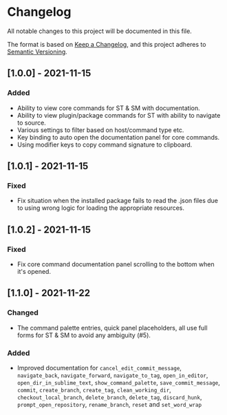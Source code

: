 # Changelog
All notable changes to this project will be documented in this file.

The format is based on [Keep a Changelog](https://keepachangelog.com/en/1.0.0/),
and this project adheres to [Semantic Versioning](https://semver.org/spec/v2.0.0.html).

## [1.0.0] - 2021-11-15
### Added
- Ability to view core commands for ST & SM with documentation.
- Ability to view plugin/package commands for ST with ability to navigate to source.
- Various settings to filter based on host/command type etc.
- Key binding to auto open the documentation panel for core commands.
- Using modifier keys to copy command signature to clipboard.

## [1.0.1] - 2021-11-15
### Fixed
- Fix situation when the installed package fails to read the .json files due to using wrong logic for loading the appropriate resources.

## [1.0.2] - 2021-11-15
### Fixed
- Fix core command documentation panel scrolling to the bottom when it's opened.

## [1.1.0] - 2021-11-22
### Changed
- The command palette entries, quick panel placeholders, all use full forms for ST & SM to avoid any ambiguity (#5).

### Added
- Improved documentation for `cancel_edit_commit_message`, `navigate_back`, `navigate_forward`, `navigate_to_tag`, `open_in_editor`, `open_dir_in_sublime_text`, `show_command_palette`, `save_commit_message`, `commit`, `create_branch`, `create_tag`, `clean_working_dir`, `checkout_local_branch`, `delete_branch`, `delete_tag`, `discard_hunk`, `prompt_open_repository`, `rename_branch`, `reset` and `set_word_wrap`
